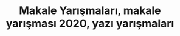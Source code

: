 ---
layout: category
headline: "Makale Yarışmaları 2020"
title: Makale Yarışmaları, makale yarışması 2020, yazı yarışmaları
key: "makale yarışması"
description: Makale yarışması 2020, Makale yarışmaları, Makale yarışması duyuruları, Güncel Makale yarışmaları 2020
permalink: "makale-yarismalari/"
---